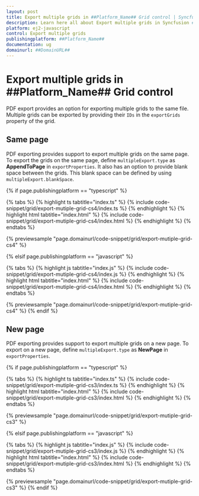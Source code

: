 ```yaml
---
layout: post
title: Export multiple grids in ##Platform_Name## Grid control | Syncfusion
description: Learn here all about Export multiple grids in Syncfusion ##Platform_Name## Grid control of Syncfusion Essential JS 2 and more.
platform: ej2-javascript
control: Export multiple grids 
publishingplatform: ##Platform_Name##
documentation: ug
domainurl: ##DomainURL##
---
```


# Export multiple grids in ##Platform_Name## Grid control

PDF export provides an option for exporting multiple grids to the same file. Multiple grids can be exported by providing their `IDs` in the `exportGrids` property of the grid.

## Same page

PDF exporting provides support to export multiple grids on the same page.
To export the grids on the same page, define `multipleExport.type` as **AppendToPage** in `exportProperties`. It also has an option to provide blank space between the grids. This blank space can be defined by using `multipleExport.blankSpace`.

{% if page.publishingplatform == "typescript" %}

 {% tabs %}
{% highlight ts tabtitle="index.ts" %}
{% include code-snippet/grid/export-mutiple-grid-cs4/index.ts %}
{% endhighlight %}
{% highlight html tabtitle="index.html" %}
{% include code-snippet/grid/export-mutiple-grid-cs4/index.html %}
{% endhighlight %}
{% endtabs %}
        
{% previewsample "page.domainurl/code-snippet/grid/export-mutiple-grid-cs4" %}

{% elsif page.publishingplatform == "javascript" %}

{% tabs %}
{% highlight js tabtitle="index.js" %}
{% include code-snippet/grid/export-mutiple-grid-cs4/index.js %}
{% endhighlight %}
{% highlight html tabtitle="index.html" %}
{% include code-snippet/grid/export-mutiple-grid-cs4/index.html %}
{% endhighlight %}
{% endtabs %}

{% previewsample "page.domainurl/code-snippet/grid/export-mutiple-grid-cs4" %}
{% endif %}

## New page

PDF exporting provides support to export multiple grids on a new page. To export on a new page, define `multipleExport.type` as **NewPage** in `exportProperties`.

{% if page.publishingplatform == "typescript" %}

 {% tabs %}
{% highlight ts tabtitle="index.ts" %}
{% include code-snippet/grid/export-mutiple-grid-cs3/index.ts %}
{% endhighlight %}
{% highlight html tabtitle="index.html" %}
{% include code-snippet/grid/export-mutiple-grid-cs3/index.html %}
{% endhighlight %}
{% endtabs %}
        
{% previewsample "page.domainurl/code-snippet/grid/export-mutiple-grid-cs3" %}

{% elsif page.publishingplatform == "javascript" %}

{% tabs %}
{% highlight js tabtitle="index.js" %}
{% include code-snippet/grid/export-mutiple-grid-cs3/index.js %}
{% endhighlight %}
{% highlight html tabtitle="index.html" %}
{% include code-snippet/grid/export-mutiple-grid-cs3/index.html %}
{% endhighlight %}
{% endtabs %}

{% previewsample "page.domainurl/code-snippet/grid/export-mutiple-grid-cs3" %}
{% endif %}
